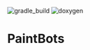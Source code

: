 ![gradle_build](https://github.com/Thomas-Wilde/PaintBots/actions/workflows/gradle.yml/badge.svg)
![doxygen](https://github.com/Thomas-Wilde/PaintBots/actions/workflows/doxygen.yml/badge.svg)

# PaintBots
